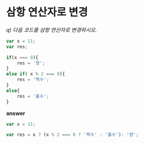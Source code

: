 # 삼항 연산자로 변경

*q) 다음 코드를 삼항 연산자로 변경하시오.*

```javascript
var x = 11;
var res;

if(x === 0){
    res = '영';
}
else if( x % 2 === 0){
    res = '짝수';
}
else{
    res = '홀수';
}
```



**answer**

```javascript
var x = 11;

var res = x ? (x % 2 === 0 ? '짝수' : '홀수'): '영';
```

